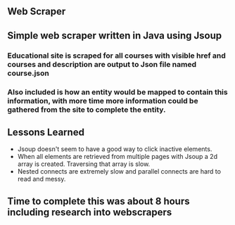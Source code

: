 ## Web Scraper


## Simple web scraper written in Java using Jsoup
### Educational site is scraped for all courses with visible href and courses and description are output to Json file named course.json
### Also included is how an entity would be mapped to contain this information, with more time more information could be gathered from the site to complete the entity. 

## Lessons Learned
* Jsoup doesn't seem to have a good way to click inactive elements.
* When all elements are retrieved from multiple pages with Jsoup a 2d array is created. Traversing that array is slow.
* Nested connects are extremely slow and parallel connects are hard to read and messy.

## Time to complete this was about 8 hours including research into webscrapers  
